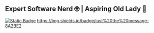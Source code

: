 ## Expert Software Nerd 🤓 | Aspiring Old Lady 👵
[![Static Badge](https://img.shields.io/badge/portfolio-5E548E)](https://portfolio.abigailhendrick.com)
https://img.shields.io/badge/just%20the%20message-8A2BE2


<!--
**ParisPianist196/ParisPianist196** is a ✨ _special_ ✨ repository because its `README.md` (this file) appears on your GitHub profile.

Here are some ideas to get you started:

- 🔭 I’m currently working on ...
- 🌱 I’m currently learning ...
- 👯 I’m looking to collaborate on ...
- 🤔 I’m looking for help with ...
- 💬 Ask me about ...
- 📫 How to reach me: ...
- 😄 Pronouns: ...
- ⚡ Fun fact: ...
-->

